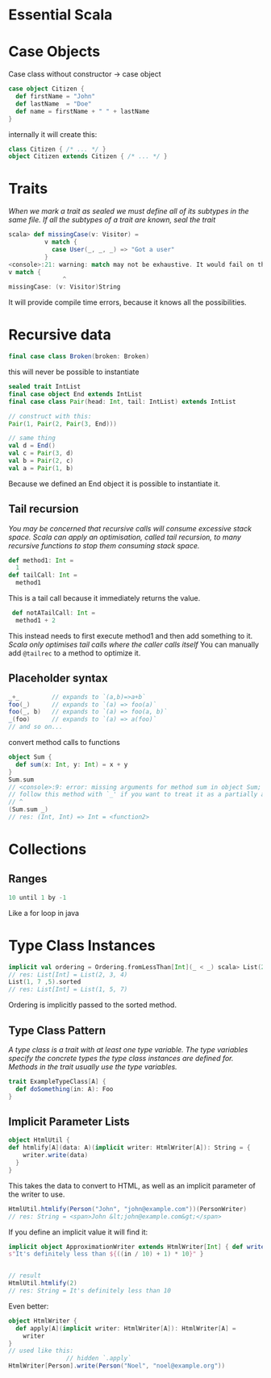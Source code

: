 # Essential Scala

# Case Objects
Case class without constructor -> case object
```scala
case object Citizen {
  def firstName = "John"
  def lastName  = "Doe"
  def name = firstName + " " + lastName
}
```

internally it will create this:
```scala
class Citizen { /* ... */ }
object Citizen extends Citizen { /* ... */ }
```

# Traits
_When we mark a trait as sealed we must define all of its subtypes in the same file._
_If all the subtypes of a trait are known, seal the trait_
```scala
scala> def missingCase(v: Visitor) =
          v match {
            case User(_, _, _) => "Got a user"
          }
<console>:21: warning: match may not be exhaustive. It would fail on the following input: Anonymous(_, _)
v match {
               ^
missingCase: (v: Visitor)String
```
It will provide compile time errors, because it knows all the possibilities.

# Recursive data
```scala
final case class Broken(broken: Broken)
```
this will never be possible to instantiate

```scala
sealed trait IntList
final case object End extends IntList
final case class Pair(head: Int, tail: IntList) extends IntList

// construct with this:
Pair(1, Pair(2, Pair(3, End)))

// same thing
val d = End()
val c = Pair(3, d)
val b = Pair(2, c)
val a = Pair(1, b)
```
Because we defined an End object it is possible to instantiate it.

## Tail recursion
_You may be concerned that recursive calls will consume excessive stack space. Scala can apply an optimisation, called tail recursion, to many recursive functions to stop them consuming stack space._

```scala
def method1: Int =
  1
def tailCall: Int =
  method1
```
This is a tail call because it immediately returns the value.
```scala
 def notATailCall: Int =
  method1 + 2
```
This instead needs to first execute method1 and then add something to it.
_Scala only optimises tail calls where the caller calls itself_
You can manually add `@tailrec` to a method to optimize it.

## Placeholder syntax
```scala
_+_         // expands to `(a,b)=>a+b` 
foo(_)      // expands to `(a) => foo(a)`
foo(_, b)   // expands to `(a) => foo(a, b)`
_(foo)      // expands to `(a) => a(foo)` 
// and so on...
```

convert method calls to functions 
```scala
object Sum {
  def sum(x: Int, y: Int) = x + y
}
Sum.sum
// <console>:9: error: missing arguments for method sum in object Sum;
// follow this method with `_' if you want to treat it as a partially applied function // Sum.sum
// ^
(Sum.sum _)
// res: (Int, Int) => Int = <function2>
```

# Collections
## Ranges
```scala
10 until 1 by -1
```
Like a for loop in java

# Type Class Instances
```scala
implicit val ordering = Ordering.fromLessThan[Int](_ < _) scala> List(2, 4, 3).sorted
// res: List[Int] = List(2, 3, 4)
List(1, 7 ,5).sorted
// res: List[Int] = List(1, 5, 7)
```
Ordering is implicitly passed to the sorted method.

## Type Class Pattern
_A type class is a trait with at least one type variable. The type variables specify the concrete types the type class instances are defined for. Methods in the trait usually use the type variables._
```scala
trait ExampleTypeClass[A] {
  def doSomething(in: A): Foo
}
```

## Implicit Parameter Lists
```scala
object HtmlUtil {
def htmlify[A](data: A)(implicit writer: HtmlWriter[A]): String = {
    writer.write(data)
  }
}
```
This takes the data to convert to HTML, as well as an implicit parameter of the writer to use. 
```scala
HtmlUtil.htmlify(Person("John", "john@example.com"))(PersonWriter)
// res: String = <span>John &lt;john@example.com&gt;</span>
```

If you define an implicit value it will find it: 
```scala
implicit object ApproximationWriter extends HtmlWriter[Int] { def write(in: Int): String =
s"It's definitely less than ${((in / 10) + 1) * 10}" }


// result
HtmlUtil.htmlify(2)
// res: String = It's definitely less than 10
```

Even better: 
```scala
object HtmlWriter {
  def apply[A](implicit writer: HtmlWriter[A]): HtmlWriter[A] =
    writer 
}
// used like this:
                // hidden `.apply`
HtmlWriter[Person].write(Person("Noel", "noel@example.org"))
```